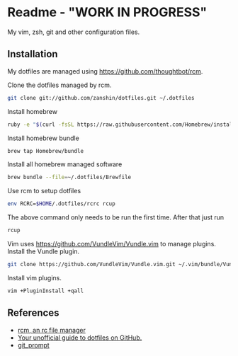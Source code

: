 # Readme - "WORK IN PROGRESS"

My vim, zsh, git and other configuration files.

## Installation

My dotfiles are managed using https://github.com/thoughtbot/rcm.

Clone the dotfiles managed by rcm.

```bash
git clone git://github.com/zanshin/dotfiles.git ~/.dotfiles
```

Install homebrew
```bash
ruby -e "$(curl -fsSL https://raw.githubusercontent.com/Homebrew/install/master/install)"
```

Install homebrew bundle

```bash
brew tap Homebrew/bundle
```

Install all homebrew managed software

```bash
brew bundle --file=~/.dotfiles/Brewfile
```

Use rcm to setup dotfiles

```bash
env RCRC=$HOME/.dotfiles/rcrc rcup
```

The above command only needs to be run the first time. After that just run

```bash
rcup
```

Vim uses https://github.com/VundleVim/Vundle.vim to manage plugins. Install the Vundle plugin.

```bash
git clone https://github.com/VundleVim/Vundle.vim.git ~/.vim/bundle/Vundle.vim
```

Install vim plugins.

```bash
vim +PluginInstall +qall
```

## References

* [rcm, an rc file manager](https://robots.thoughtbot.com/rcm-for-rc-files-in-dotfiles-repos)
* [Your unofficial guide to dotfiles on GitHub.](https://dotfiles.github.io)
* [git_prompt](https://gist.github.com/joshdick/4415470)
